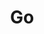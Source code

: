 ---
title: Go
description: Go Programming Language
image: go.png

# Badge style
style:
    background: "#2a9d8f"
    color: "#fff"
---